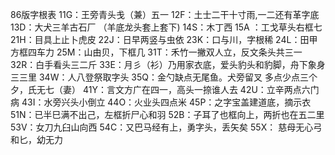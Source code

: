 86版字根表
11G：王旁青头戋（兼）五一
12F：土士二干十寸雨,一二还有革字底
13D：大犬三羊古石厂 （羊底龙头套上套下)
14S：木丁西
15A ：工戈草头右框七
21H：目具上止卜虎皮
22J：日早两竖与虫依
23K：口与川，字根稀
24L：田甲方框四车力
25M：山由贝，下框几
31T：禾竹一撇双人立，反文条头共三一
32R：白手看头三二斤
33E：月彡（衫）乃用家衣底，爱头豹头和豹脚，舟下象身三三里
34W：人八登祭取字头
35Q：金勺缺点无尾鱼。犬旁留叉 多点少点三个夕，氏无七（妻）
41Y：言文方广在四一，高头一捺谁人去
42U：立辛两点六门病
43I：水旁兴头小倒立
44O：火业头四点米
45P：之字宝盖建道底，摘示衣
51N：已半巳满不出己，左框折尸心和羽
52B：子耳了也框向上，两折也在五二里
53V：女刀九臼山向西
54C：又巴马经有上，勇字头，丢矢矣
55X： 慈母无心弓和匕，幼无力